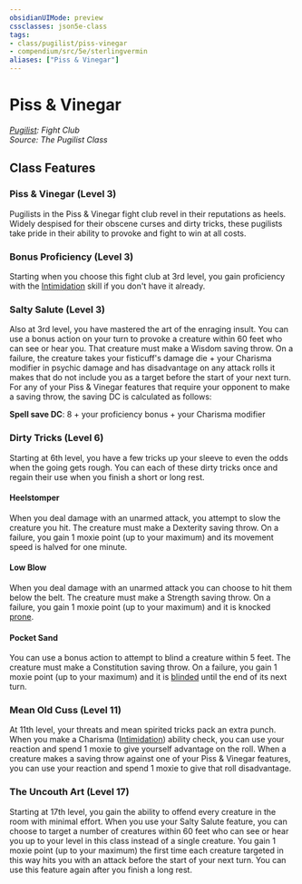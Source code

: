 ```yaml
---
obsidianUIMode: preview
cssclasses: json5e-class
tags:
- class/pugilist/piss-vinegar
- compendium/src/5e/sterlingvermin
aliases: ["Piss & Vinegar"]
---
```

# Piss & Vinegar
*[Pugilist](./pugilist-sterlingvermin.md#): Fight Club*  
*Source: The Pugilist Class*  


## Class Features

### Piss & Vinegar (Level 3)

Pugilists in the Piss & Vinegar fight club revel in their reputations as heels. Widely despised for their obscene curses and dirty tricks, these pugilists take pride in their ability to provoke and fight to win at all costs.

### Bonus Proficiency (Level 3)

Starting when you choose this fight club at 3rd level, you gain proficiency with the [Intimidation](../../../Rules%20&%20Options/5e%20Rules/skills.md##Intimidation) skill if you don't have it already.

### Salty Salute (Level 3)

Also at 3rd level, you have mastered the art of the enraging insult. You can use a bonus action on your turn to provoke a creature within 60 feet who can see or hear you. That creature must make a Wisdom saving throw. On a failure, the creature takes your fisticuff's damage die + your Charisma modifier in psychic damage and has disadvantage on any attack rolls it makes that do not include you as a target before the start of your next turn. For any of your Piss & Vinegar features that require your opponent to make a saving throw, the saving DC is calculated as follows:

**Spell save DC**: 8 + your proficiency bonus + your Charisma modifier

### Dirty Tricks (Level 6)

Starting at 6th level, you have a few tricks up your sleeve to even the odds when the going gets rough. You can each of these dirty tricks once and regain their use when you finish a short or long rest.

#### Heelstomper

When you deal damage with an unarmed attack, you attempt to slow the creature you hit. The creature must make a Dexterity saving throw. On a failure, you gain 1 moxie point (up to your maximum) and its movement speed is halved for one minute.

#### Low Blow

When you deal damage with an unarmed attack you can choose to hit them below the belt. The creature must make a Strength saving throw. On a failure, you gain 1 moxie point (up to your maximum) and it is knocked [prone](../../../Rules%20&%20Options/5e%20Rules/conditions.md##prone).

#### Pocket Sand

You can use a bonus action to attempt to blind a creature within 5 feet. The creature must make a Constitution saving throw. On a failure, you gain 1 moxie point (up to your maximum) and it is [blinded](../../../Rules%20&%20Options/5e%20Rules/conditions.md##blinded) until the end of its next turn.

### Mean Old Cuss (Level 11)

At 11th level, your threats and mean spirited tricks pack an extra punch. When you make a Charisma ([Intimidation](../../../Rules%20&%20Options/5e%20Rules/skills.md.md##Intimidation)) ability check, you can use your reaction and spend 1 moxie to give yourself advantage on the roll. When a creature makes a saving throw against one of your Piss & Vinegar features, you can use your reaction and spend 1 moxie to give that roll disadvantage.

### The Uncouth Art (Level 17)

Starting at 17th level, you gain the ability to offend every creature in the room with minimal effort. When you use your Salty Salute feature, you can choose to target a number of creatures within 60 feet who can see or hear you up to your level in this class instead of a single creature. You gain 1 moxie point (up to your maximum) the first time each creature targeted in this way hits you with an attack before the start of your next turn. You can use this feature again after you finish a long rest.